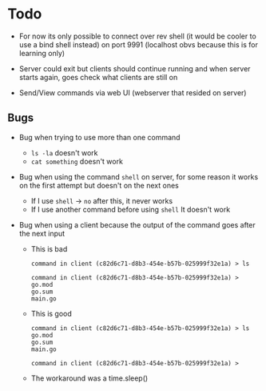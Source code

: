 # Todo

- For now its only possible to connect over rev shell (it would be cooler to use a bind shell instead) on port 9991 (localhost obvs because this is for learning only)

- Server could exit but clients should continue running and when server starts again, goes check what clients are still on

- Send/View commands via web UI (webserver that resided on server)

## Bugs

- Bug when trying to use more than one command
    - `ls -la` doesn't work
    - `cat something` doesn't work

- Bug when using the command `shell` on server, for some reason it works on the first attempt but doesn't on the next ones
    - If I use `shell` -> `no` after this, it never works
    - If I use another command before using `shell` It doesn't work

- Bug when using a client because the output of the command goes after the next input
    - This is bad
        ```
        command in client (c82d6c71-d8b3-454e-b57b-025999f32e1a) > ls

        command in client (c82d6c71-d8b3-454e-b57b-025999f32e1a) >
        go.mod
        go.sum
        main.go
        ```

    - This is good
        ```
        command in client (c82d6c71-d8b3-454e-b57b-025999f32e1a) > ls
        go.mod
        go.sum
        main.go

        command in client (c82d6c71-d8b3-454e-b57b-025999f32e1a) >
        ```
    - The workaround was a time.sleep()